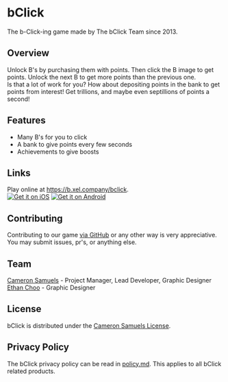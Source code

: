 # bClick
The b-Click-ing game made by The bClick Team since 2013.
## Overview
Unlock B's by purchasing them with points. Then click the B image to get points.
Unlock the next B to get more points than the previous one.
<br>Is that a lot of work for you? How about depositing points in the bank to get points from interest!
Get trillions, and maybe even septillions of points a second!
## Features
- Many B's for you to click
- A bank to give points every few seconds
- Achievements to give boosts
## Links
Play online at <https://b.xel.company/bclick>.<br>
[![Get it on iOS](http://svgur.com/i/2Gm.svg)](https://itunes.apple.com/us/app/bclick/id1222698762)
[![Get it on Android](http://svgur.com/i/2GC.svg)](https://play.google.com/store/apps/details?id=com.playbclick.bclick)
## Contributing
Contributing to our game [via GitHub](https://git.io/vdqtW) or any other way is very appreciative. You may submit issues, pr's, or anything else.
## Team
[Cameron Samuels](https://cameronsamuels.com) - Project Manager, Lead Developer, Graphic Designer
<br>[Ethan Choo](https://ethanchoo.ml) - Graphic Designer
## License
bClick is distributed under the [Cameron Samuels License](LICENSE).
## Privacy Policy
The bClick privacy policy can be read in [policy.md](policy.md). This applies to all bClick related products.
